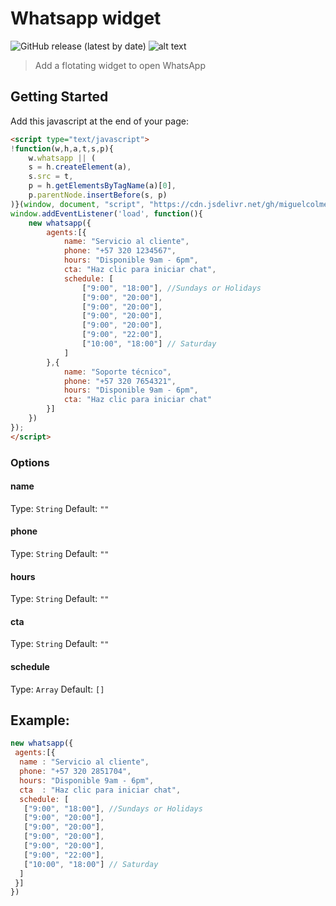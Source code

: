 # Whatsapp widget
![GitHub release (latest by date)](https://img.shields.io/github/v/release/miguelcolmenares/whatsapp-widget)
![alt text](https://data.jsdelivr.com/v1/package/gh/miguelcolmenares/whatsapp-widget/badge "JsDelivr")

> Add a flotating widget to open WhatsApp

## Getting Started

Add this javascript at the end of your page:
```html
<script type="text/javascript">
!function(w,h,a,t,s,p){
    w.whatsapp || (
    s = h.createElement(a),
    s.src = t,
    p = h.getElementsByTagName(a)[0],
    p.parentNode.insertBefore(s, p)
)}(window, document, "script", "https://cdn.jsdelivr.net/gh/miguelcolmenares/whatsapp-widget@latest/dist/js/whatsapp-widget.js");
window.addEventListener('load', function(){
    new whatsapp({
        agents:[{
            name: "Servicio al cliente",
            phone: "+57 320 1234567",
            hours: "Disponible 9am - 6pm",
            cta: "Haz clic para iniciar chat",
            schedule: [
                ["9:00", "18:00"], //Sundays or Holidays
                ["9:00", "20:00"],
                ["9:00", "20:00"],
                ["9:00", "20:00"],
                ["9:00", "20:00"],
                ["9:00", "22:00"],
                ["10:00", "18:00"] // Saturday
            ]
        },{
            name: "Soporte técnico",
            phone: "+57 320 7654321",
            hours: "Disponible 9am - 6pm",
            cta: "Haz clic para iniciar chat"
        }]
    })
});
</script>
```

### Options

#### name
Type: `String`
Default: `""`

#### phone
Type: `String`
Default: `""`

#### hours
Type: `String`
Default: `""`

#### cta
Type: `String`
Default: `""`

#### schedule
Type: `Array`
Default: `[]`

## Example:
```javascript
new whatsapp({
 agents:[{
  name : "Servicio al cliente",
  phone: "+57 320 2851704",
  hours: "Disponible 9am - 6pm",
  cta  : "Haz clic para iniciar chat",
  schedule: [
   ["9:00", "18:00"], //Sundays or Holidays
   ["9:00", "20:00"],
   ["9:00", "20:00"],
   ["9:00", "20:00"],
   ["9:00", "20:00"],
   ["9:00", "22:00"],
   ["10:00", "18:00"] // Saturday
  ]
 }]
})
```
